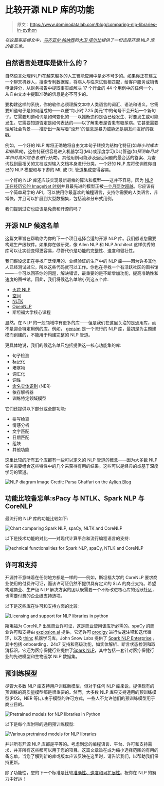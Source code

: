 # 比较开源 NLP 库的功能

> 原文：<https://www.dominodatalab.com/blog/comparing-nlp-libraries-in-python>

*在这篇客座博文中，[马齐亚尔·帕纳西](https://twitter.com/maziyarpanahi)和[大卫·塔尔比](https://twitter.com/davidtalby)提供了一份选择开源 NLP 库的备忘单。*

## 自然语言处理库是做什么的？

自然语言处理(NLP)在越来越多的人工智能应用中是必不可少的。如果你正在建立一个聊天机器人，搜索专利数据库，将病人与临床试验相匹配，给客户服务或销售电话评分，从财务报告中提取事实或解决 17 个行业的 44 个用例中的任何一个，从自由文本中提取准确的信息是必不可少的。

要构建这样的系统，你的软件必须理解文本中人类语言的词汇、语法和语义。它需要知道句子是如何组成的——以便“每小时 7.25 美元”中的句号不会开始一个新句子。它需要知道动词是如何变化的——以推断违约是否已经发生、将要发生或可能发生。它需要知道否定是如何表达的——以了解患者是否患有糖尿病。它甚至需要理解社会背景——推断出一条写着“滚开”的信息是暴力威胁还是朋友间友好的戳戳。

例如，一个好的 NLP 库将正确地将自由文本句子转换为结构化特征(如*每小时成本和糖尿病*)，这些特征很容易进入机器学习(ML)或深度学习(DL)管道(如*预测每月成本和对高风险患者进行分类*)。其他用例可能涉及返回问题的最合适的答案、为查询找到最相关的文档或对输入文档本身进行分类。一个好的 NLP 库将使训练你自己的 NLP 模型和与下游的 ML 或 DL 管道集成变得容易。

一个好的 NLP 库还应该实现最新最棒的算法和模型——这并不容易，因为 [NLP 正在经历它的 ImageNet 时刻](https://thegradient.pub/nlp-imagenet/)并且最先进的模型正被[一个月两次超越](https://rajpurkar.github.io/SQuAD-explorer/)。它应该有一个简单易学的 API，可以使用你最喜欢的编程语言，支持你需要的人类语言，非常快，并且可以扩展到大型数据集，包括流和分布式用例。

我们提到过它也应该是免费和开源的吗？

## 开源 NLP 候选名单

这篇文章旨在帮助你为你的下一个项目选择合适的开源 NLP 库。我们假设您需要构建生产级软件。如果你在做研究，像 Allen NLP 和 NLP Architect 这样优秀的库可以让实验变得更容易，尽管代价是功能的完整性、速度和健壮性。

我们假设您正在寻找广泛使用的、业经验证的生产中的 NLP 库——因为许多其他人已经测试过它，所以这些代码就可以工作。你也在寻找一个有活跃社区的图书馆——一个可以回答你的问题，解决错误，最重要的是不断增加功能，提高准确性和速度的图书馆。因此，我们将候选名单缩小到这五个库:

*   [火花 NLP](https://github.com/JohnSnowLabs/spark-nlp)
*   [空间](https://spacy.io/)
*   [NLTK](https://www.nltk.org/)
*   [OpenNLP](http://opennlp.apache.org/)
*   斯坦福大学核心课程

显然，在 NLP 的一般领域中有更多的库——但是我们在这里关注的是通用库，而不是迎合特定用例的库。例如， [gensim](https://radimrehurek.com/gensim/) 是一个流行的 NLP 库，最初是为主题建模而创建的，不能用于构建完整的 NLP 管道。

更具体地说，我们的候选名单只包括提供这一核心功能集的库:

*   句子检测
*   标记化
*   堵塞物
*   词汇化
*   词性
*   [命名实体识别](https://www.dominodatalab.com/blog/named-entity-recognition-ner-challenges-and-model) (NER)
*   依存解析器
*   训练特定领域模型

它们还提供以下部分或全部功能:

*   拼写检查
*   情感分析
*   文字匹配
*   日期匹配
*   组块
*   其他功能

这里比较的所有五个库都有一些可以定义的 NLP 管道的概念——因为大多数 NLP 任务需要组合这些特性中的几个来获得有用的结果。这些可以是经典的或基于深度学习的管道。

![NLP diagram](img/70fe5faa1d142032b2021771b6e8abee.png) Image Credit: Parsa Ghaffari on the [Aylien Blog](http://blog.aylien.com/)

## 功能比较备忘单:sPacy 与 NTLK、Spark NLP 与 CoreNLP

最流行的 NLP 库的功能比较如下:

![Chart comparing Spark NLP, spaCy, NLTK and CoreNLP](img/00738f92419fff2d1825ff6bf20e299c.png)

以下是技术功能的对比——对现代计算平台和流行编程语言的支持:

![technical functionalities for Spark NLP, spaCy, NTLK and CoreNLP](img/2b9fecdab719fcb428fa8a4991af5d73.png)

## 许可和支持

开源并不意味着在任何地方都是一样的——例如，斯坦福大学的 CoreNLP 要求商业使用的付费许可证，而该许可证仍然不提供具有定义的 SLA 的商业支持。希望构建商业、生产级 NLP 解决方案的团队既需要一个不断改进核心库的活跃社区，也需要付费的企业级支持选项。

以下是这些库在许可和支持方面的比较:

![Licensing and support for NLP libraries in python](img/ea2d3785195a0b17844e2ca437069bf4.png)

斯坦福为 CoreNLP 出售商业许可证，这是商业使用该库所必需的。spaCy 的商业许可和支持由 [explosion.ai](https://explosion.ai/) 提供，它还许可 [prodigy](https://prodi.gy/) 进行快速注释和迭代循环，以及 [thinc](https://github.com/explosion/thinc) 机器学习库。John Snow Labs 提供了 [Spark NLP Enterprise](http://www.johnsnowlabs.com/spark-nlp/) ，其中包括 onboarding、24x7 支持和高级功能，如实体解析、断言状态检测和取消标识。它还为医疗保健行业提供了[Spark NLP](http://www.johnsnowlabs.com/spark-nlp-health/)，其中包括一套针对医疗保健行业的先进模型和生物医学 NLP 数据集。

## 预训练模型

尽管大多数 NLP 库支持用户训练新模型，但对于任何 NLP 库来说，提供现有的预训练的高质量模型都是很重要的。然而，大多数 NLP 库只支持通用的预训练模型(POS，NER 等)。).由于模型的许可方式，一些人不允许他们的预训练模型用于商业目的。

![Pretrained models for NLP libraries in Python](img/73efd35076294f6006fe4006a15edbf0.png)

以下是每个库附带的通用预训练模型:

![Various pretrained models for NLP libraries](img/ee82de2eaf600340624a1b037743dd95.png)

并非所有开源 NLP 库都是平等的。考虑到您的编程语言、平台、许可和支持需求，并非所有这些都可以用于您的项目。这篇文章旨在成为缩小选择范围的有用的备忘单。当您了解到新的库或版本应该反映在这里时，请告诉我们，以帮助我们保持更新。

除了功能性，您的下一个标准是比较[准确性、速度和可扩展性](https://www.oreilly.com/ideas/comparing-production-grade-nlp-libraries-accuracy-performance-and-scalability)。祝你在 NLP 的努力中好运！